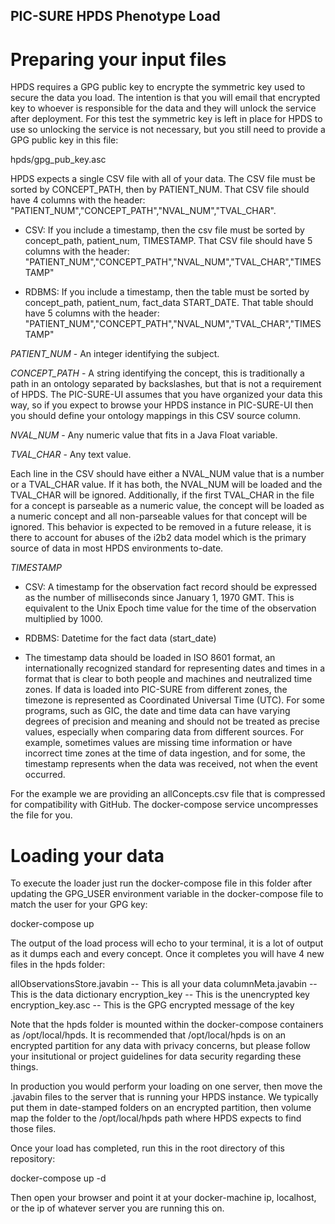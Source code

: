 PIC-SURE HPDS Phenotype Load 
----------------------------

# Preparing your input files

HPDS requires a GPG public key to encrypte the symmetric key used to secure
the data you load. The intention is that you will email that encrypted key
to whoever is responsible for the data and they will unlock the service after
deployment. For this test the symmetric key is left in place for HPDS to use
so unlocking the service is not necessary, but you still need to provide
a GPG public key in this file:

hpds/gpg_pub_key.asc

HPDS expects a single CSV file with all of your data. 
The CSV file must be sorted by CONCEPT_PATH, then by PATIENT_NUM. That CSV file should have 4 columns with the header: "PATIENT_NUM","CONCEPT_PATH","NVAL_NUM","TVAL_CHAR". 

* CSV: If you include a timestamp, then the csv file must be sorted by concept_path, patient_num, TIMESTAMP. That CSV file should have 5 columns with the header: "PATIENT_NUM","CONCEPT_PATH","NVAL_NUM","TVAL_CHAR","TIMESTAMP"

* RDBMS: If you include a timestamp, then the table must be sorted by concept_path, patient_num, fact_data START_DATE. That table should have 5 columns with the header: "PATIENT_NUM","CONCEPT_PATH","NVAL_NUM","TVAL_CHAR","TIMESTAMP"




*PATIENT_NUM* - An integer identifying the subject.

*CONCEPT_PATH* - A string identifying the concept, this is traditionally a 
path in an ontology separated by backslashes, but that is not a requirement
of HPDS. The PIC-SURE-UI assumes that you have organized your data this way,
so if you expect to browse your HPDS instance in PIC-SURE-UI then you should
define your ontology mappings in this CSV source column.

*NVAL_NUM* - Any numeric value that fits in a Java Float variable.

*TVAL_CHAR* - Any text value.

Each line in the CSV should have either a NVAL_NUM value that is a number
or a TVAL_CHAR value. If it has both, the NVAL_NUM will be loaded and the
TVAL_CHAR will be ignored. Additionally, if the first TVAL_CHAR in the file
for a concept is parseable as a numeric value, the concept will be loaded as
a numeric concept and all non-parseable values for that concept will be ignored.
This behavior is expected to be removed in a future release, it is there to
account for abuses of the i2b2 data model which is the primary source of
data in most HPDS environments to-date.

*TIMESTAMP*	
* CSV: A timestamp for the observation fact record should be expressed as the number of milliseconds since January 1, 1970 GMT. This is equivalent to the Unix Epoch time value for the time of the observation multiplied by 1000.

* RDBMS: Datetime for the fact data (start_date)

* The timestamp data should be loaded in ISO 8601 format, an internationally recognized standard for representing dates and times in a format that is clear to both people and machines and neutralized time zones. If data is loaded into PIC-SURE from different zones, the timezone is represented as Coordinated Universal Time (UTC). For some programs, such as GIC, the date and time data can have varying degrees of precision and meaning and should not be treated as precise values, especially when comparing data from different sources. For example, sometimes values are missing time information or have incorrect time zones at the time of data ingestion, and for some, the timestamp represents when the data was received, not when the event occurred.

For the example we are providing an allConcepts.csv file that is compressed
for compatibility with GitHub. The docker-compose service uncompresses the
file for you.

# Loading your data

To execute the loader just run the docker-compose file in this folder after 
updating the GPG_USER environment variable in the docker-compose file to match 
the user for your GPG key:

docker-compose up

The output of the load process will echo to your terminal, it is a lot
of output as it dumps each and every concept. Once it completes you will 
have 4 new files in the hpds folder:

allObservationsStore.javabin  -- This is all your data
columnMeta.javabin  -- This is the data dictionary
encryption_key  -- This is the unencrypted key
encryption_key.asc  -- This is the GPG encrypted message of the key

Note that the hpds folder is mounted within the docker-compose containers
as /opt/local/hpds. It is recommended that /opt/local/hpds is on an encrypted 
partition for any data with privacy concerns, but please follow your insitutional 
or project guidelines for data security regarding these things.

In production you would perform your loading on one server, then move the .javabin
files to the server that is running your HPDS instance. We typically put them
in date-stamped folders on an encrypted partition, then volume map the folder
to the /opt/local/hpds path where HPDS expects to find those files.

Once your load has completed, run this in the root directory of this 
repository:

docker-compose up -d

Then open your browser and point it at your docker-machine ip, localhost, or
the ip of whatever server you are running this on.


